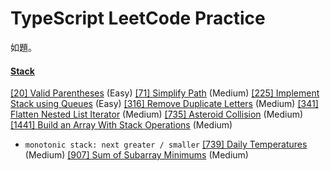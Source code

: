 # TypeScript LeetCode Practice

如題。

#### [Stack](./problems/Stack/)

[[20] Valid Parentheses](./problems/Stack/[20]%20Valid%20Parentheses/]) (Easy)
[[71] Simplify Path](./problems/Stack/[71]%20Simplify%20Path/) (Medium)
[[225] Implement Stack using Queues](./problems/Stack/[225]%20Implement%20Stack%20using%20Queues/) (Easy)
[[316] Remove Duplicate Letters](./problems/Stack/[316]%20Remove%20Duplicate%20Letters/) (Medium)
[[341] Flatten Nested List Iterator](./problems/Stack/[341]%20Flatten%20Nested%20List%20Iterator/) (Medium)
[[735] Asteroid Collision](./problems/Stack/[735]%20Asteroid%20Collision/) (Medium)
[[1441] Build an Array With Stack Operations](./problems/Stack/[1441]%20Build%20an%20Array%20With%20Stack%20Operations/) (Medium)

  * `monotonic stack: next greater / smaller`
    [[739] Daily Temperatures](./problems/Stack/[739]%20Daily%20Temperatures/) (Medium)
    [[907] Sum of Subarray Minimums](./problems/Stack/[907]%20Sum%20of%20Subarray%20Minimums/) (Medium)
